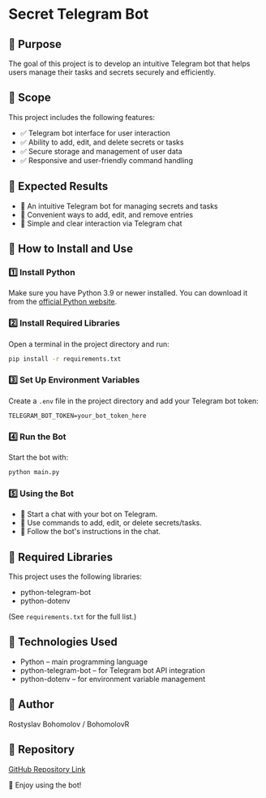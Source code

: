 # Secret Telegram Bot

## 📌 Purpose

The goal of this project is to develop an intuitive Telegram bot that helps users manage their tasks and secrets securely and efficiently.

## 📌 Scope

This project includes the following features:
- ✅ Telegram bot interface for user interaction
- ✅ Ability to add, edit, and delete secrets or tasks
- ✅ Secure storage and management of user data
- ✅ Responsive and user-friendly command handling

## 📌 Expected Results

- 🔹 An intuitive Telegram bot for managing secrets and tasks
- 🔹 Convenient ways to add, edit, and remove entries
- 🔹 Simple and clear interaction via Telegram chat

## 📌 How to Install and Use

### 1️⃣ Install Python

Make sure you have Python 3.9 or newer installed. You can download it from the [official Python website](https://www.python.org/downloads/).

### 2️⃣ Install Required Libraries

Open a terminal in the project directory and run:

```bash
pip install -r requirements.txt
```

### 3️⃣ Set Up Environment Variables

Create a `.env` file in the project directory and add your Telegram bot token:

```
TELEGRAM_BOT_TOKEN=your_bot_token_here
```

### 4️⃣ Run the Bot

Start the bot with:

```bash
python main.py
```

### 5️⃣ Using the Bot

- 🔹 Start a chat with your bot on Telegram.
- 🔹 Use commands to add, edit, or delete secrets/tasks.
- 🔹 Follow the bot's instructions in the chat.

## 📌 Required Libraries

This project uses the following libraries:
- python-telegram-bot
- python-dotenv

(See `requirements.txt` for the full list.)

## 📌 Technologies Used

- Python – main programming language
- python-telegram-bot – for Telegram bot API integration
- python-dotenv – for environment variable management

## 📌 Author

Rostyslav Bohomolov / BohomolovR

## 📌 Repository

[GitHub Repository Link](https://github.com/BohomolovR/Business_bot_telegram)

🚀 Enjoy using the bot!
